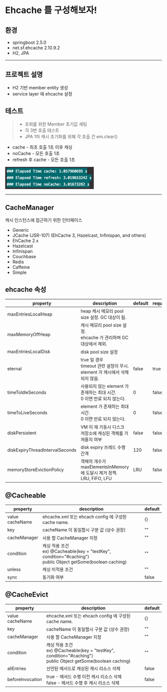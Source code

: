 # Ehcache 를 구성해보자!

## 환경

- springboot 2.5.0
- net.sf.ehcache 2.10.9.2
- H2, JPA

--- 

## 프로젝트 설명

- H2 기반 member entity 생성
- service layer 에 ehcache 설정

## 테스트

> - 조회를 위한 Member 초기값 세팅
> - 각 3번 호출 테스트
> - JPA 1차 캐시 초기화를 위해 각 호출 간 em.clear()

- cache - 최초 호출 1초 이후 캐싱
- noCache - 모든 호출 1초
- refresh 후 cache - 모든 호출 1초

![img.png](src/main/resources/static/img.png)

---

## CacheManager

캐시 인스턴스에 접근하기 위한 인터페이스

- Generic
- JCache (JSR-107) (EhCache 3, Hazelcast, Infinispan, and others)
- EhCache 2.x
- Hazelcast
- Infinispan
- Couchbase
- Redis
- Caffeine
- Simple

## ehcache 속성

| property                        | description                                                                    | default | required |
| ------------------------------- | ------------------------------------------------------------------------------ | ------- | -------- |
| maxEntriesLocalHeap             | heap 캐시 메모리 pool size 설정. GC 대상이 됨.                                 |         |          |
| maxMemoryOffHeap                | 캐시 메모리 pool size 설정. <br> ehcache 가 관리하며 GC 대상에서 제외.         |         |          |
| maxEntriesLocalDisk             | disk pool size 설정                                                            |         |          |
| eternal                         | true 일 경우 <br> timeout 관련 설정이 무시. element 가 캐시에서 삭제되지 않음. | false   | true     |
| timeToldleSeconds               | 사용되지 않는 element 가 존재하는 최대 시간. <br> 0 이면 만료 되지 않는다.     | 0       | false    |
| timeToLiveSeconds               | element 가 존재하는 최대 시간. <br> 0 이면 만료 되지 않는다.                   | 0       | false    |
| diskPersistent                  | VM 이 재 가동시 디스크 저장소에 캐싱된 객체를 가져올지 여부                    | false   | false    |
| diskExpiryThreadIntervalSeconds | disk expiry 쓰레드 수행 간격                                                   | 120     | false    |
| memoryStoreEvictionPolicy       | 객체의 개수가 maxElementsInMemory 에 도달시 제거 정책. <br> LRU, FIFO, LFU     | LRU     | false    |

## @Cacheable

| property             | description                                                                                                           | default |
| -------------------- | --------------------------------------------------------------------------------------------------------------------- | ------- |
| value <br> cacheName | ehcache.xml 또는 ehcach config 에 구성된 cache name.                                                                  | {}      |
| key                  | cacheName 이 동일할시 구분 값 (상수 권장)                                                                             | ""      |
| cacheManager         | 사용 할 CacheManager 지정                                                                                             | ""      |
| condition            | 캐싱 적용 조건 <br> ex) @Cacheable(key = "testKey", condition="#caching") <br> public Object getSome(boolean caching) | ""      |
| unless               | 캐싱 미적용 조건                                                                                                      | ""      |
| sync                 | 동기화 여부                                                                                                           | false   |

## @CacheEvict

| property             | description                                                                                                           | default |
| -------------------- | --------------------------------------------------------------------------------------------------------------------- | ------- |
| value <br> cacheName | ehcache.xml 또는 ehcach config 에 구성된 cache name.                                                                  | {}      |
| key                  | cacheName 이 동일할시 구분 값 (상수 권장)                                                                             | ""      |
| cacheManager         | 사용 할 CacheManager 지정                                                                                             | ""      |
| condition            | 캐싱 적용 조건 <br> ex) @Cacheable(key = "testKey", condition="#caching") <br> public Object getSome(boolean caching) | ""      |
| allEntries           | 선언된 메서드로 캐싱된 캐시 리소스 삭제                                                                               | false   |
| beforeInvocation     | true - 메서드 수행 이전 캐시 리소스 삭제 <br>  false - 메서드 수행 후 캐시 리소스 삭제                                | false   |
